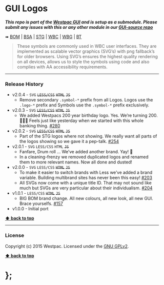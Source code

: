 GUI Logos
=========

***This repo is part of the [Westpac GUI](http://gel.westpacgroup.com.au/GUI/) and is setup as a submodule. Please submit any issues with this or any other
module in our [GUI-source repo](https://github.com/WestpacCXTeam/GUI-source/issues)***

➠
[BOM](http://westpaccxteam.github.io/GUI-logos/tests/BOM/) |
[BSA](http://westpaccxteam.github.io/GUI-logos/tests/BSA/) |
[STG](http://westpaccxteam.github.io/GUI-logos/tests/STG/) |
[WBC](http://westpaccxteam.github.io/GUI-logos/tests/WBC/) |
[WBG](http://westpaccxteam.github.io/GUI-logos/tests/WBG/) |
[BT](http://westpaccxteam.github.io/GUI-logos/tests/BT/)

> These symbols are commonly used in WBC user interfaces. They are implemented as scalable vector graphics (SVG’s) with png fallback’s for older browsers.
> Using SVG’s ensures the highest quality rendering on all devices, allows us to style the symbols using code and also complies with AA accessibility
> requirements.

----------------------------------------------------------------------------------------------------------------------------------------------------------------


### Release History

* v2.0.4 - `SVG` ~~`LESS/CSS`~~ ~~`HTML`~~ ~~`JS`~~
	* Remove secondary `.symbol-*` prefix from all Logos. Logos use the `.logo-*` prefix and Symbols use the `.symbol-*` prefix exclusively.
* v2.0.3 - `SVG` ~~`LESS/CSS`~~ ~~`HTML`~~ ~~`JS`~~
	* We added Westpacs 200 year birthday logo. Yes. We’re turning 200. 🎂🎉🎁 Feels just like yesterday when we started with this whole banking thing.
		[#280](https://github.com/WestpacCXTeam/GUI-source/issues/280)
* v2.0.2 - `SVG` ~~`LESS/CSS`~~ ~~`HTML`~~ ~~`JS`~~
	* Part of the STG logos where not showing. We really want all parts of the logos showing so we gave it a pep-talk.
		[#254](https://github.com/WestpacCXTeam/GUI-source/issues/254)
* v2.0.1 - `SVG` `LESS/CSS` `HTML` ~~`JS`~~
	* Fanfare, Drum roll … We’ve added another brand. Yay! :clap:
	* In a cleaning-frenzy we removed duplicated logos and renamed them to more relevant names. Now all done and dusted!
* v2.0.0 - `SVG` `LESS/CSS` ~~`HTML`~~ ~~`JS`~~
	* To make it easier to switch brands with Less we’ve added a brand variable. Building multibrand sites has never been this easy!
		[#203](https://github.com/WestpacCXTeam/GUI-source/issues/203)
	* All SVGs now come with a unique title ID. That may not sound like much but SVGs are very particular about their individualism.
		[#204](https://github.com/WestpacCXTeam/GUI-source/issues/204)
* v1.0.1 - `LESS/CSS` ~~`HTML`~~ ~~`JS`~~
	* BIG BOM brand change. All new colours, all new look, all new GUI. Brace yourselfs.
		[#157](https://github.com/WestpacCXTeam/GUI-source/issues/157)
* v1.0.0 - Initial port

**[⬆ back to top](#content)**


----------------------------------------------------------------------------------------------------------------------------------------------------------------


### License

Copyright (c) 2015 Westpac. Licensed under the [GNU GPLv2](https://raw.githubusercontent.com/WestpacCXTeam/GUI-logos/master/LICENSE).

**[⬆ back to top](#content)**

# };